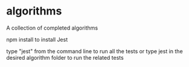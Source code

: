 # algorithms
A collection of completed algorithms

npm install to install Jest

type "jest" from the command line to run all the tests or 
type jest in the desired algorithm folder to run the related tests
